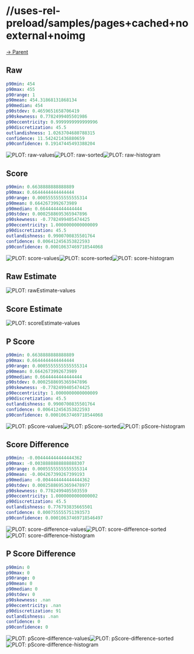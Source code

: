 
# //uses-rel-preload/samples/pages+cached+noexternal+noimg

[→ Parent](../..)


## Raw


```yaml
p90min: 454
p90max: 455
p90range: 1
p90mean: 454.31868131868134
p90median: 454
p90stdev: 0.4659651658706419
p90skewness: 0.7782499405501986
p90eccentricity: 0.9999999999999996
p90discretization: 45.5
outlandishness: 1.0263704680788315
confidence: 11.542421436880659
p90confidence: 0.19147445493388204

```

![PLOT: raw-values](./raw/values.svg)![PLOT: raw-sorted](./raw/sorted.svg)![PLOT: raw-histogram](./raw/histogram.svg)
## Score


```yaml
p90min: 0.6638888888888889
p90max: 0.6644444444444444
p90range: 0.0005555555555555314
p90mean: 0.6642673992673989
p90median: 0.6644444444444444
p90stdev: 0.0002588695365947896
p90skewness: -0.7782499405474425
p90eccentricity: 1.0000000000000009
p90discretization: 45.5
outlandishness: 0.9900700835501764
confidence: 0.006412456353822593
p90confidence: 0.00010637469718544068

```

![PLOT: score-values](./score/values.svg)![PLOT: score-sorted](./score/sorted.svg)![PLOT: score-histogram](./score/histogram.svg)
## Raw Estimate

![PLOT: rawEstimate-values](./rawEstimate/values.svg)
## Score Estimate

![PLOT: scoreEstimate-values](./scoreEstimate/values.svg)
## P Score


```yaml
p90min: 0.6638888888888889
p90max: 0.6644444444444444
p90range: 0.0005555555555555314
p90mean: 0.6642673992673989
p90median: 0.6644444444444444
p90stdev: 0.0002588695365947896
p90skewness: -0.7782499405474425
p90eccentricity: 1.0000000000000009
p90discretization: 45.5
outlandishness: 0.9900700835501764
confidence: 0.006412456353822593
p90confidence: 0.00010637469718544068

```

![PLOT: pScore-values](./pScore/values.svg)![PLOT: pScore-sorted](./pScore/sorted.svg)![PLOT: pScore-histogram](./pScore/histogram.svg)
## Score Difference


```yaml
p90min: -0.004444444444444362
p90max: -0.0038888888888888307
p90range: 0.0005555555555555314
p90mean: -0.004267399267399193
p90median: -0.004444444444444362
p90stdev: 0.00025886953659478977
p90skewness: 0.7782499405503559
p90eccentricity: 1.0000000000000002
p90discretization: 45.5
outlandishness: 0.776793835665501
confidence: 0.000755555751393573
p90confidence: 0.00010637469718546497

```

![PLOT: score-difference-values](./score-difference/values.svg)![PLOT: score-difference-sorted](./score-difference/sorted.svg)![PLOT: score-difference-histogram](./score-difference/histogram.svg)
## P Score Difference


```yaml
p90min: 0
p90max: 0
p90range: 0
p90mean: 0
p90median: 0
p90stdev: 0
p90skewness: .nan
p90eccentricity: .nan
p90discretization: 91
outlandishness: .nan
confidence: 0
p90confidence: 0

```

![PLOT: pScore-difference-values](./pScore-difference/values.svg)![PLOT: pScore-difference-sorted](./pScore-difference/sorted.svg)![PLOT: pScore-difference-histogram](./pScore-difference/histogram.svg)